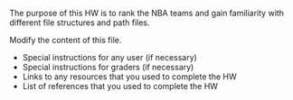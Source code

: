 
The purpose of this HW is to rank the NBA teams and gain familiarity with different file structures and path files.

Modify the content of this file.

- Special instructions for any user (if necessary)
- Special instructions for graders (if necessary)
- Links to any resources that you used to complete the HW
- List of references that you used to complete the HW
